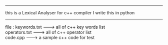 <hr>this is a Lexical Analyser for c++ compiler </h1> 
I write this in python 


---------------------------------------------------
file :
keywords.txt  ---> all of c++ key words list <br/>
operators.txt ---> all of c++ operator list  <br/>
code.cpp      ---> a sample c++ code for test




